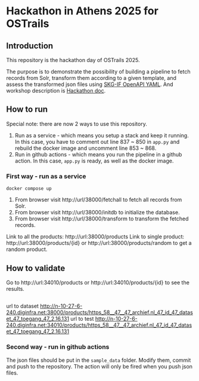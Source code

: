 # Hackathon in Athens 2025 for OSTrails

## Introduction
This repository is the hackathon day of OSTrails 2025. 

The purpose is to demonstrate the possibility of building a pipeline to fetch records from Solr, 
transform them according to a given template, and assess the transformed json files 
using [SKG-IF OpenAPI YAML](https://gitlab.esrf.fr/smis/ostrails/-/raw/main/skg-if-api/skg-if-api.yaml). 
And workshop description is [Hackathon doc](https://docs.google.com/document/d/1t7b7h28UTtM56Sda4NGJIp0hnQfGbcVVGn12fny9wfI/edit?tab=t.0#heading=h.snl8q52175g). 

## How to run 

Special note: there are now 2 ways to use this repository.

1. Run as a service - which means you setup a stack and keep it running. In this case, you have to comment out line 837 ~ 850 in 
   `app.py` and rebuild the docker image and uncomment line 853 ~ 868.
2. Run in github actions - which means you run the pipeline in a github action. In this case, `app.py` is ready, as well as the docker image.

### First way - run as a service
```shell
docker compose up
```
1. From browser visit http://url/38000/fetchall to fetch all records from Solr.
2. From browser visit http://url/38000/initdb to initialize the database.
3. From browser visit http://url/38000/transform to transform the fetched records.

Link to all the products: http://url:38000/products
Link to single product: http://url:38000/products/{id} or http://url:38000/products/random to get a random product.

## How to validate
Go to http://url:34010/products or http://url:34010/products/{id} to see the results.


## 
url to dataset http://n-10-27-6-240.diginfra.net:38000/products/https_58__47__47_archief.nl_47_id_47_dataset_47_toegang_47_2.16.131
url to test http://n-10-27-6-240.diginfra.net:34010/products/https_58__47__47_archief.nl_47_id_47_dataset_47_toegang_47_2.16.131

### Second way - run in github actions
The json files should be put in the `sample_data` folder. Modify them, commit and push to the repository.
The action will only be fired when you push json files. 

